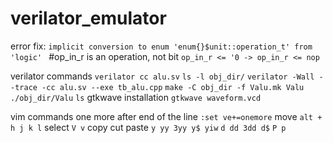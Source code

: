 # verilator_emulator

error fix: 
    `implicit conversion to enum 'enum{}$unit::operation_t' from 'logic' `
    #op_in_r is an operation, not bit
    `op_in_r <= '0 -> op_in_r <= nop`

verilator commands
    `verilator cc alu.sv`
    `ls -l obj_dir/`
    `verilator -Wall --trace -cc alu.sv --exe tb_alu.cpp`
    `make -C obj_dir -f Valu.mk Valu`
    `./obj_dir/Valu`
    `ls`
gtkwave installation
    `gtkwave waveform.vcd`

vim commands
    one more after end of the line
    `:set ve+=onemore`
    move
    `alt + h j k l`
    select
    `V v`
    copy cut paste
    `y yy 3yy y$ yiw`
    `d dd 3dd d$`
    `P p`

  